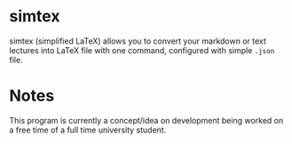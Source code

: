 # simtex

simtex (simplified LaTeX) allows you to convert your markdown or text lectures into LaTeX file with one command, configured with simple `.json` file.

# Notes

This program is currently a concept/idea on development being worked on a free time of a full time university student.
